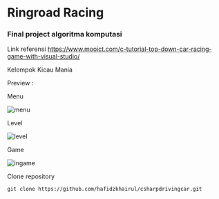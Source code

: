 # Ringroad Racing

### Final project algoritma komputasi

Link referensi https://www.mooict.com/c-tutorial-top-down-car-racing-game-with-visual-studio/

Kelompok Kicau Mania

Preview :

Menu

![menu](https://github.com/user-attachments/assets/bfd447b6-c64b-44b0-88f7-7ea695b8f896)

Level

![level](https://github.com/user-attachments/assets/d84301ca-97a4-4ff0-a3ef-64d43e2d6340)

Game

![ingame](https://github.com/user-attachments/assets/0d491205-3ca5-4bce-8868-18881f7b63e6)


Clone repository
```
git clone https://github.com/hafidzkhairul/csharpdrivingcar.git
```
